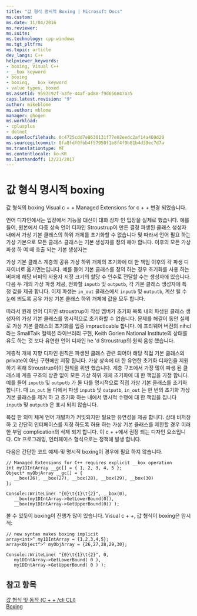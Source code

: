 ```yaml
---
title: "값 형식 명시적 Boxing | Microsoft Docs"
ms.custom: 
ms.date: 11/04/2016
ms.reviewer: 
ms.suite: 
ms.technology: cpp-windows
ms.tgt_pltfrm: 
ms.topic: article
dev_langs: C++
helpviewer_keywords:
- boxing, Visual C++
- __box keyword
- boxing
- boxing, __box keyword
- value types, boxed
ms.assetid: 9597c92f-a3fe-44af-ad80-f9d656847a35
caps.latest.revision: "9"
author: mikeblome
ms.author: mblome
manager: ghogen
ms.workload:
- cplusplus
- dotnet
ms.openlocfilehash: 0c4725cdd7e8630131f77e02eedc2af14a469d20
ms.sourcegitcommit: 8fa8fdf0fbb4f57950f1e8f4f9b81b4d39ec7d7a
ms.translationtype: MT
ms.contentlocale: ko-KR
ms.lasthandoff: 12/21/2017
---
```

# <a name="implicit-boxing-of-value-types"></a>값 형식 명시적 boxing
값 형식의 boxing Visual c + + Managed Extensions for c + + 변경 되었습니다.  
  
 언어 디자인에서는 입장에서 기능을 대신이 대화 상자 인 입장을 실제로 했습니다. 예를 들어, 원본에서 다중 상속 언어 디자인 Stroustrup이 만든 결정 파생된 클래스 생성자 내에서 가상 기본 클래스의 하위 개체를 초기화할 수 없습니다 및 따라서 언어 필요 하는 가상 기본으로 모든 클래스 클래스는 기본 생성자를 정의 해야 합니다. 이후의 모든 가상 파생 하 여 때 호출 되는 기본 생성자는  
  
 가상 기본 클래스 계층의 공유 가상 하위 개체의 초기화에 대 한 책임 이후의 각 파생 디자이너로 옮기면는입니다. 예를 들어 기본 클래스를 정의 하는 경우 초기화를 사용 하는 버퍼에 해당 버퍼의 사용자 지정 크기의 할당 수 인수로 전달할 수는 생성자에 있습니다. 다음 두 개의 가상 파생 제공, 전화할 `inputb` 및 `outputb`, 각 기본 클래스 생성자에 특정 값을 제공 합니다. 이제 파생는 `in_out` 클래스에서 `inputb` 및 `outputb`, 계산 될 수 눈에 띄도록 공유 가상 기본 클래스 하위 개체에 값을 모두 합니다.  
  
 따라서 원래 언어 디자인 stroustrup이 작성 멤버가 초기화 목록 내의 파생된 클래스 생성자의 가상 기본 클래스를 명시적으로 초기화할 수 없습니다. 문제를 해결이 동안 실제로 가상 기본 클래스의 초기화를 입증 impracticable 합니다. 에 프리웨어 버전의 nihcl 라는 SmallTalk 컬렉션 라이브러리 구현, Keith Gorlen National Institute의 상태를 유도 하는 것 보다 유연한 언어 디자인 he 'd Stroustrup의 원칙 음성 했습니다.  
  
 계층적 개체 지향 디자인 원칙은 파생된 클래스 관련 되어야 해당 직접 기본 클래스의 private이 아닌 구현에만 저장 됩니다. 가상 상속에 대 한 유연한 초기화 디자인을 지원 하기 위해 Stroustrup이이 원칙을 위반 했습니다. 계층 구조에서 가장 많이 파생 된 클래스에 계층 구조의 상관 없이 모든 가상 하위 개체 초기화에 대 한 책임을 가정 합니다. 예를 들어 `inputb` 및 `outputb` 가 둘 다를 명시적으로 직접 가상 기본 클래스를 초기화 합니다. 때 `in_out` 둘 다에서 파생 `inputb` 및 `outputb`, `in_out` 는 한 번의 초기화 가상 기본 클래스를 제거 하 고 초기화 하는 내에서 명시적 수행에 대 한 책임을 집니다 `inputb` 및 `outputb` 은 표시 되지 않습니다.  
  
 복잡 한 의미 체계 언어 개발자가 커밋되지만 필요한 유연성을 제공 합니다. 상태 비저장 하 고 간단히 인터페이스를 지정 하도록 허용 하는 가상 기본 클래스를 제한할 경우 이러한 부담 complication의 삭제 되기 합니다. 이 c + +에서 권장 되는 디자인 요소입니다. Clr 프로그래밍, 인터페이스 형식으로는 정책에 발생 합니다.  
  
 다음은 간단한 코드 예제-및 명시적 boxing이 경우에 필요 하지 않습니다.  
  
```  
// Managed Extensions for C++ requires explicit __box operation  
int my1DIntArray __gc[] = { 1, 2, 3, 4, 5 };  
Object* myObjArray __gc[] = {   
   __box(26), __box(27), __box(28), __box(29), __box(30)  
};  
  
Console::WriteLine( "{0}\t{1}\t{2}", __box(0),  
   __box(my1DIntArray->GetLowerBound(0)),  
   __box(my1DIntArray->GetUpperBound(0)) );  
```  
  
 볼 수 있듯이 boxing이 진행가 많이 있습니다. Visual c + +, 값 형식이 boxing은 암시적:  
  
```  
// new syntax makes boxing implicit  
array<int>^ my1DIntArray = {1,2,3,4,5};  
array<Object^>^ myObjArray = {26,27,28,29,30};  
  
Console::WriteLine( "{0}\t{1}\t{2}", 0,   
   my1DIntArray->GetLowerBound( 0 ),   
   my1DIntArray->GetUpperBound( 0 ) );  
```  
  
## <a name="see-also"></a>참고 항목  
 [값 형식 및 동작 (C + + /cli CLI)](../dotnet/value-types-and-their-behaviors-cpp-cli.md)   
 [Boxing](../windows/boxing-cpp-component-extensions.md)